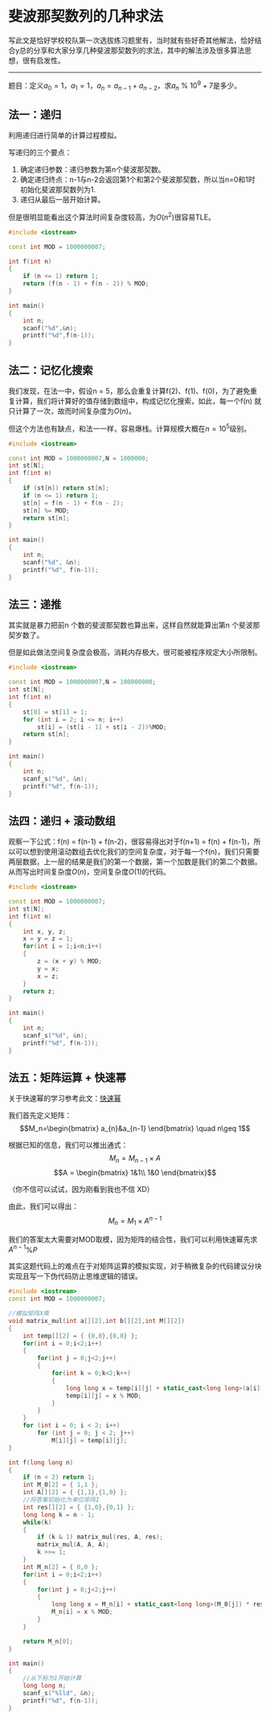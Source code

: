 # 斐波那契数列的几种求法

写此文是恰好学校校队第一次选拔练习题里有，当时就有些好奇其他解法，恰好结合y总的分享和大家分享几种斐波那契数列的求法，其中的解法涉及很多算法思想，很有启发性。

***
题目：定义$a_0=1，a_1=1，a_n=a_{n-1}+a_{n-2}$，求$a_n$ % $10^9+7$是多少。

## 法一：递归

利用递归进行简单的计算过程模拟。

写递归的三个要点：

1. 确定递归参数：递归参数为第n个斐波那契数。
2. 确定递归终点：n-1与n-2会返回第1个和第2个斐波那契数，所以当n=0和1时初始化斐波那契数列为1.
3. 递归从最后一层开始计算。

但是很明显能看出这个算法时间复杂度较高，为$O(n^2)$很容易TLE。

```cpp
#include <iostream>

const int MOD = 1000000007;

int f(int n)
{
    if (n <= 1) return 1;
    return (f(n - 1) + f(n - 2)) % MOD;
}

int main()
{
    int n;
    scanf("%d",&n);
    printf("%d",f(n-1));
}
```

## 法二：记忆化搜索

我们发现，在法一中，假设n = 5，那么会重复计算f(2)、f(1)、f(0)，为了避免重复计算，我们将计算好的值存储到数组中，构成记忆化搜索，如此，每一个f(n) 就只计算了一次，故而时间复杂度为$O(n)$。

但这个方法也有缺点，和法一一样，容易爆栈。计算规模大概在$n=10^5$级别。

```cpp
#include <iostream>

const int MOD = 1000000007,N = 1000000;
int st[N];
int f(int n)
{
	if (st[n]) return st[n];
	if (n <= 1) return 1;
	st[n] = f(n - 1) + f(n - 2);
	st[n] %= MOD;
	return st[n];
}

int main()
{
	int n;
	scanf("%d", &n);
	printf("%d", f(n-1));
}
```

## 法三：递推

其实就是暴力把前n 个数的斐波那契数也算出来，这样自然就能算出第n 个斐波那契岁数了。

但是如此做法空间复杂度会极高，消耗内存极大，很可能被程序规定大小所限制。

```cpp
#include <iostream>

const int MOD = 1000000007,N = 100000000;
int st[N];
int f(int n)
{
	st[0] = st[1] = 1;
	for (int i = 2; i <= n; i++)
		st[i] = (st[i - 1] + st[i - 2])%MOD;
	return st[n];
}

int main()
{
	int n;
	scanf_s("%d", &n);
	printf("%d", f(n-1));
}
```

## 法四：递归 + 滚动数组

观察一下公式：f(n) = f(n-1) + f(n-2)，很容易得出对于f(n+1) = f(n) + f(n-1)，所以可以想到使用滚动数组去优化我们的空间复杂度，对于每一个f(n)，我们只需要两层数据，上一层的结果是我们的第一个数据，第一个加数是我们的第二个数据。从而写出时间复杂度$O(n)$，空间复杂度$O(1)$的代码。

```cpp
#include <iostream>

const int MOD = 1000000007;
int st[N];
int f(int n)
{
	int x, y, z;
	x = y = z = 1;
	for(int i = 1;i<n;i++)
	{
		z = (x + y) % MOD;
		y = x;
		x = z;
	}
	return z;
}

int main()
{
	int n;
	scanf_s("%d", &n);
	printf("%d", f(n-1));
}
```

## 法五：矩阵运算 + 快速幂

关于快速幂的学习参考此文：[快速幂](https://www.acwing.com/solution/content/15293/)

我们首先定义矩阵：
$$M_n=\begin{bmatrix}
	a_{n}&a_{n-1}
\end{bmatrix} \quad n\geq 1$$

根据已知的信息，我们可以推出通式：
$$M_n = M_{n-1}\times A$$
$$A = \begin{bmatrix}
	1&1\\
	1&0
\end{bmatrix}$$

（你不信可以试试，因为刚看到我也不信 XD）

由此，我们可以得出：
$$M_n=M_1\times A^{n-1}$$

我们的答案太大需要对MOD取模，因为矩阵的结合性，我们可以利用快速幂先求$A^{n-1}$%$P$

其实这题代码上的难点在于对矩阵运算的模拟实现，对于稍微复杂的代码建议分块实现且写一下伪代码防止思维逻辑的错误。

```cpp
#include <iostream>
const int MOD = 1000000007;

//模拟矩阵X乘
void matrix_mul(int a[][2],int b[][2],int M[][2])
{
	int temp[][2] = { {0,0},{0,0} };
	for(int i = 0;i<2;i++)
	{
		for(int j = 0;j<2;j++)
		{
			for(int k = 0;k<2;k++)
			{
				long long x = temp[i][j] + static_cast<long long>(a[i][k]) * b[k][j];
				temp[i][j] = x % MOD;
			}
		}
	}
	for (int i = 0; i < 2; i++)
		for (int j = 0; j < 2; j++)
			M[i][j] = temp[i][j];
}

int f(long long n)
{
	if (n < 2) return 1;
	int M_0[2] = { 1,1 };
	int A[][2] = { {1,1},{1,0} };
	//将答案初始化为单位矩阵I
	int res[][2] = { {1,0},{0,1} };
	long long k = n - 1;
	while(k)
	{
		if (k & 1) matrix_mul(res, A, res);
		matrix_mul(A, A, A);
		k >>= 1;
	}
	int M_n[2] = { 0,0 };
	for(int i = 0;i<2;i++)
	{
		for(int j = 0;j<2;j++)
		{
			long long x = M_n[i] + static_cast<long long>(M_0[j]) * res[j][i];
			M_n[i] = x % MOD;
		}
	}

	return M_n[0];
}

int main()
{
	//从下标为1开始计算
	long long n;
	scanf_s("%lld", &n);
	printf("%d", f(n-1));
}
```
